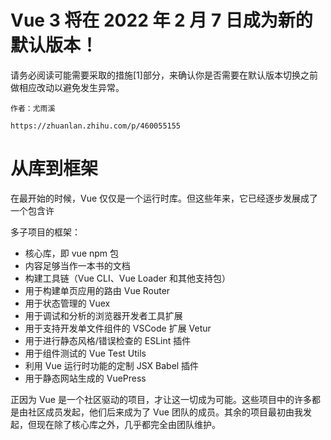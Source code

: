 

# Vue 3 将在 2022 年 2 月 7 日成为新的默认版本！

请务必阅读可能需要采取的措施[1]部分，来确认你是否需要在默认版本切换之前做相应改动以避免发生异常。

```
作者：尤雨溪

https://zhuanlan.zhihu.com/p/460055155
```

# 从库到框架

在最开始的时候，Vue 仅仅是一个运行时库。但这些年来，它已经逐步发展成了一个包含许

多子项目的框架：

- 核心库，即 vue npm 包
- 内容足够当作一本书的文档
- 构建工具链（Vue CLI、Vue Loader 和其他支持包）
- 用于构建单页应用的路由 Vue Router
- 用于状态管理的 Vuex
- 用于调试和分析的浏览器开发者工具扩展
- 用于支持开发单文件组件的 VSCode 扩展 Vetur
- 用于进行静态风格/错误检查的 ESLint 插件
- 用于组件测试的 Vue Test Utils
- 利用 Vue 运行时功能的定制 JSX Babel 插件
- 用于静态网站生成的 VuePress

正因为 Vue 是一个社区驱动的项目，才让这一切成为可能。这些项目中的许多都是由社区成员发起，他们后来成为了 Vue 团队的成员。其余的项目最初由我发起，但现在除了核心库之外，几乎都完全由团队维护。